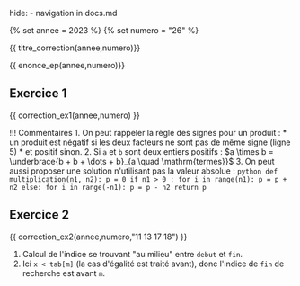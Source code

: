 hide: - navigation  in docs.md

{% set annee = 2023 %}
{% set numero = "26" %}


{{ titre_correction(annee,numero)}}

{{ enonce_ep(annee,numero)}}
 

## Exercice 1

{{ correction_ex1(annee,numero) }}
    
!!! Commentaires
    1. On peut rappeler la règle des signes pour un produit :
        * un produit est négatif si les deux facteurs ne sont pas de même signe (ligne 5)
        * et positif sinon.
    2. Si `a` et `b` sont deux entiers positifs :
        $a \times b = \underbrace{b + b + \dots + b}_{a \quad \mathrm{termes}}$
    3. On peut aussi proposer une solution n'utilisant pas la valeur absolue :
    ```python
    def multiplication(n1, n2):
    p = 0
    if n1 > 0 :
        for i in range(n1):
            p = p + n2
    else:
        for i in range(-n1):
            p = p - n2
    return p
    ```

## Exercice 2 
 
{{ correction_ex2(annee,numero,"11 13 17 18") }}

1. Calcul de l'indice se trouvant "au milieu" entre `debut` et `fin`.
2. Ici `x < tab[m]` (la cas d'égalité est traité avant), donc l'indice de `fin` de recherche est avant `m`.

